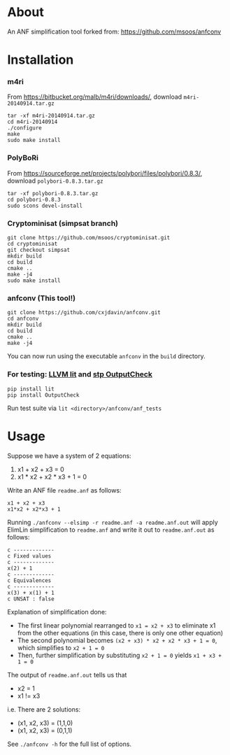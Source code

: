 # About
An ANF simplification tool forked from: https://github.com/msoos/anfconv

# Installation

### m4ri
From https://bitbucket.org/malb/m4ri/downloads/, download `m4ri-20140914.tar.gz`

```
tar -xf m4ri-20140914.tar.gz
cd m4ri-20140914
./configure
make
sudo make install
```

### PolyBoRi
From https://sourceforge.net/projects/polybori/files/polybori/0.8.3/, download `polybori-0.8.3.tar.gz`
```
tar -xf polybori-0.8.3.tar.gz
cd polybori-0.8.3
sudo scons devel-install
```

### Cryptominisat (simpsat branch)
```
git clone https://github.com/msoos/cryptominisat.git
cd cryptominisat
git checkout simpsat
mkdir build
cd build
cmake ..
make -j4
sudo make install
```

### anfconv (This tool!)
```
git clone https://github.com/cxjdavin/anfconv.git
cd anfconv
mkdir build
cd build
cmake ..
make -j4
```
You can now run using the executable `anfconv` in the `build` directory.

### For testing: [LLVM lit](https://github.com/llvm-mirror/llvm/tree/master/utils/lit) and [stp OutputCheck](https://github.com/stp/OutputCheck)
```
pip install lit
pip install OutputCheck
```
Run test suite via `lit <directory>/anfconv/anf_tests`

# Usage

Suppose we have a system of 2 equations:
1. x1 + x2 + x3 = 0
2. x1 \* x2 + x2 \* x3 + 1 = 0

Write an ANF file `readme.anf` as follows:
```
x1 + x2 + x3
x1*x2 + x2*x3 + 1
```

Running `./anfconv --elsimp -r readme.anf -a readme.anf.out` will apply ElimLin simplification to `readme.anf` and write it out to `readme.anf.out` as follows:
```
c -------------
c Fixed values
c -------------
x(2) + 1
c -------------
c Equivalences
c -------------
x(3) + x(1) + 1
c UNSAT : false
```
Explanation of simplification done:
* The first linear polynomial rearranged to `x1 = x2 + x3` to eliminate x1 from the other equations (in this case, there is only one other equation)
* The second polynomial becomes `(x2 + x3) * x2 + x2 * x3 + 1 = 0`, which simplifies to `x2 + 1 = 0`
* Then, further simplification by substituting `x2 + 1 = 0` yields `x1 + x3 + 1 = 0`


The output of `readme.anf.out` tells us that
* x2 = 1
* x1 != x3

i.e. There are 2 solutions:
* (x1, x2, x3) = (1,1,0)
* (x1, x2, x3) = (0,1,1)

See `./anfconv -h` for the full list of options.
